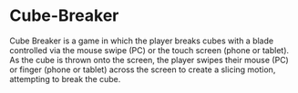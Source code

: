 # Cube-Breaker
Cube Breaker is a game in which the player breaks cubes with a blade controlled via the mouse swipe (PC) or the touch screen (phone or tablet). As the cube is thrown onto the screen, the player swipes their mouse (PC) or finger (phone or tablet) across the screen to create a slicing motion, attempting to break the cube.
